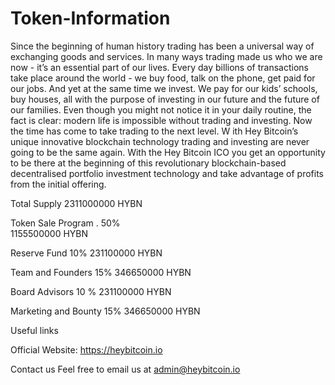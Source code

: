 # Token-Information

Since the beginning of human history trading has been a universal way of
exchanging goods and services. In many ways trading made us who we are
now - it’s an essential part of our lives.
Every day billions of transactions take place around the world - we buy
food, talk on the phone, get paid for our jobs. And yet at the same time
we invest. We pay for our kids’ schools, buy houses, all with the purpose
of investing in our future and the future of our families.
Even though you might not notice it in your daily routine, the fact is clear:
modern life is impossible without trading and investing.
Now the time has come to take trading to the next level. W ith Hey
Bitcoin’s unique innovative blockchain technology trading and investing
are never going to be the same again.
With the Hey Bitcoin ICO you get an opportunity to be there at the
beginning of this revolutionary blockchain-based decentralised portfolio
investment technology and take advantage of profits from the initial
offering.


Total Supply 
2311000000 HYBN

Token Sale Program . 50%       
1155500000 HYBN

Reserve Fund 10%
231100000 HYBN

Team and Founders 15%
346650000 HYBN

Board Advisors 10 %
231100000 HYBN

Marketing and Bounty 15%
346650000 HYBN

Useful links

Official Website: https://heybitcoin.io

Contact us Feel free to email us at admin@heybitcoin.io
